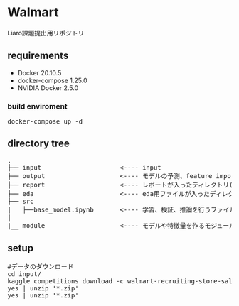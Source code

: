 # Walmart
Liaro課題提出用リポジトリ

## requirements
* Docker 20.10.5
* docker-compose 1.25.0
* NVIDIA Docker 2.5.0

### build enviroment 
<pre>
docker-compose up -d
</pre>

## directory tree
<pre>
.
├── input                     <---- input
├── output                    <---- モデルの予測、feature importance等を入れるディレクトリ
├── report                    <---- レポートが入ったディレクトリ(容量が100M越えてしまったので、出力は消去済)
├── eda                       <---- eda用ファイルが入ったディレクトリ(容量が100M越えてしまったので、出力は消去済)
├── src                    
|   ├──base_model.ipynb       <---- 学習、検証、推論を行うファイル
|
|__ module                    <---- モデルや特徴量を作るモジュールが置かれたディレクトリ
</pre>

## setup
<pre>
#データのダウンロード
cd input/
kaggle competitions download -c walmart-recruiting-store-sales-forecasting
yes | unzip '*.zip'
yes | unzip '*.zip'
</pre>
